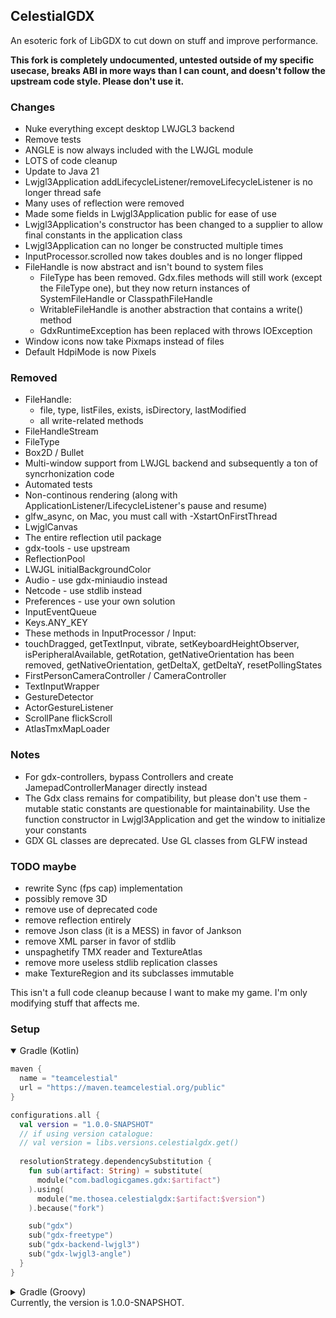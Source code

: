 ## CelestialGDX

An esoteric fork of LibGDX to cut down on stuff and improve performance.

**This fork is completely undocumented, untested outside of my specific usecase, breaks ABI in more ways than I can count, and doesn't follow the upstream code style. Please don't use it.**

### Changes
- Nuke everything except desktop LWJGL3 backend
- Remove tests
- ANGLE is now always included with the LWJGL module
- LOTS of code cleanup
- Update to Java 21
- Lwjgl3Application addLifecycleListener/removeLifecycleListener is no longer thread safe
- Many uses of reflection were removed
- Made some fields in Lwjgl3Application public for ease of use
- Lwjgl3Application's constructor has been changed to a supplier to allow final constants in the application class
- Lwjgl3Application can no longer be constructed multiple times
- InputProcessor.scrolled now takes doubles and is no longer flipped
- FileHandle is now abstract and isn't bound to system files
    - FileType has been removed. Gdx.files methods will still work (except the FileType one), but they now return instances of SystemFileHandle or ClasspathFileHandle
    - WritableFileHandle is another abstraction that contains a write() method
    - GdxRuntimeException has been replaced with throws IOException
- Window icons now take Pixmaps instead of files
- Default HdpiMode is now Pixels

### Removed
- FileHandle:
    - file, type, listFiles, exists, isDirectory, lastModified
    - all write-related methods
- FileHandleStream
- FileType
- Box2D / Bullet
- Multi-window support from LWJGL backend and subsequently a ton of syncrhonization code
- Automated tests
- Non-continous rendering (along with ApplicationListener/LifecycleListener's pause and resume)
- glfw_async, on Mac, you must call with -XstartOnFirstThread
- LwjglCanvas
- The entire reflection util package
- gdx-tools - use upstream
- ReflectionPool
- LWJGL initialBackgroundColor
- Audio - use gdx-miniaudio instead
- Netcode - use stdlib instead
- Preferences - use your own solution
- InputEventQueue
- Keys.ANY_KEY
- These methods in InputProcessor / Input:
- touchDragged, getTextInput, vibrate, setKeyboardHeightObserver, isPeripheralAvailable, getRotation, getNativeOrientation has been removed, getNativeOrientation, getDeltaX, getDeltaY, resetPollingStates
- FirstPersonCameraController / CameraController
- TextInputWrapper
- GestureDetector
- ActorGestureListener
- ScrollPane flickScroll
- AtlasTmxMapLoader

### Notes
- For gdx-controllers, bypass Controllers and create JamepadControllerManager directly instead
- The Gdx class remains for compatibility, but please don't use them - mutable static constants are questionable for maintainability. Use the function constructor in Lwjgl3Application and get the window to initialize your constants
- GDX GL classes are deprecated. Use GL classes from GLFW instead

### TODO maybe
- rewrite Sync (fps cap) implementation
- possibly remove 3D
- remove use of deprecated code
- remove reflection entirely
- remove Json class (it is a MESS) in favor of Jankson
- remove XML parser in favor of stdlib
- unspaghetify TMX reader and TextureAtlas
- remove more useless stdlib replication classes
- make TextureRegion and its subclasses immutable

This isn't a full code cleanup because I want to make my game. I'm only modifying stuff that affects me.

### Setup
<details open>
<summary>Gradle (Kotlin)</summary>

```kotlin
maven {
  name = "teamcelestial"
  url = "https://maven.teamcelestial.org/public"
}
```

```kotlin
configurations.all { 
  val version = "1.0.0-SNAPSHOT"
  // if using version catalogue:
  // val version = libs.versions.celestialgdx.get()
    
  resolutionStrategy.dependencySubstitution {
    fun sub(artifact: String) = substitute(
      module("com.badlogicgames.gdx:$artifact")
    ).using(
      module("me.thosea.celestialgdx:$artifact:$version")
    ).because("fork")

    sub("gdx")
    sub("gdx-freetype")
    sub("gdx-backend-lwjgl3")
    sub("gdx-lwjgl3-angle")
  }
}
```

</details>
<details>
<summary>Gradle (Groovy)</summary>

```groovy
maven {
  name "teamcelestial"
  url "https://maven.teamcelestial.org/public"
}
```

```groovy
configurations.all {
  val version = "1.0.0-SNAPSHOT"
  resolutionStrategy.dependencySubstitution {
    def sub = { String artifact ->
        substitute module("com.badlogicgames.gdx:$artifact") using module("me.thosea.celestialgdx:$artifact:$version") because "fork"
    }
    sub("gdx")
    sub("gdx-freetype")
    sub("gdx-backend-lwjgl3")
    sub("gdx-lwjgl3-angle")
  }
}
```

</details>
Currently, the version is 1.0.0-SNAPSHOT.
